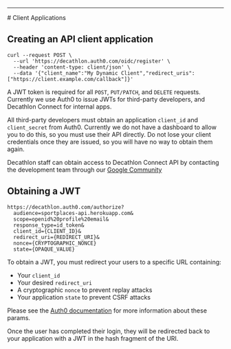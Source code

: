 <hr class="hr-section-sep">
# Client Applications

## Creating an API client application

```shell
curl --request POST \
  --url 'https://decathlon.auth0.com/oidc/register' \
  --header 'content-type: client/json' \
  --data '{"client_name":"My Dynamic Client","redirect_uris": ["https://client.example.com/callback"]}'
```

A JWT token is required for all `POST`, `PUT/PATCH`, and `DELETE` requests. 
Currently we use Auth0 to issue JWTs for third-party developers, and Decathlon Connect for internal apps.

All third-party developers must obtain an application `client_id` and `client_secret` from Auth0. Currently we do not
have a dashboard to allow you to do this, so you must use their API directly. Do not lose your client credentials once
they are issued, so you will have no way to obtain them again.

<aside class="notice">
  Decathlon staff can obtain access to Decathlon Connect API by contacting the development team through our 
  <a href="https://plus.google.com/u/2/communities/110282251333522025242">Google Community</a>
</aside>

## Obtaining a JWT

```
https://decathlon.auth0.com/authorize?
  audience=sportplaces-api.herokuapp.com&
  scope=openid%20profile%20email&
  response_type=id_token&
  client_id={CLIENT_ID}&
  redirect_uri={REDIRECT_URI}&
  nonce={CRYPTOGRAPHIC_NONCE}
  state={OPAQUE_VALUE}
```

To obtain a JWT, you must redirect your users to a specific URL containing:

* Your `client_id`
* Your desired `redirect_uri`
* A cryptographic `nonce` to prevent replay attacks
* Your application `state` to prevent CSRF attacks

Please see the
<a href="https://auth0.com/docs/api-auth/dynamic-client-registration#configure-your-client">Auth0 documentation</a>
for more information about these params.

Once the user has completed their login, they will be redirected back to your application with a JWT in the hash
fragment of the URI.
